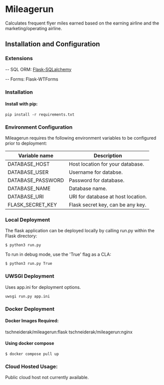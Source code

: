 # Mileagerun
Calculates frequent flyer miles earned based on the earning airline and the marketing/operating airline.

## Installation and Configuration
### Extensions

-- SQL ORM: [Flask-SQLalchemy](http://flask-sqlalchemy.pocoo.org/2.5/)

-- Forms: Flask-WTForms

### Installation

#### Install with pip:

```
pip install -r requirements.txt
```

### Environment Configuration

Mileagerun requires the following environment variables to be configured prior to deployment:

| Variable name   | Description                         |
|-----------------|-------------------------------------|
|DATABASE_HOST    | Host location for your database.    |
|DATABASE_USER    | Username for databse.               |
|DATABASE_PASSWORD| Password for database.              |  
|DATABASE_NAME    | Database name.                      |
|DATABASE_URI     | URI for database at host location.  |
|FLASK_SECRET_KEY | Flask secret key, can be any key.   |


### Local Deployment

The flask application can be deployed locally by calling run.py within the Flask directory:

```
$ python3 run.py
```

To run in debug mode, use the 'True' flag as a CLA:

```
$ python3 run.py True
```

### UWSGI Deployment

Uses app.ini for deployment options.
```
uwsgi run.py app.ini
```

### Docker Deployment

#### Docker Images Required:

tschneiderak/mileagerun:flask
tschneiderak/mileagerun:nginx

#### Using docker compose

```
$ docker compose pull up
```

### Cloud Hosted Usage:

Public cloud host not currently available.
